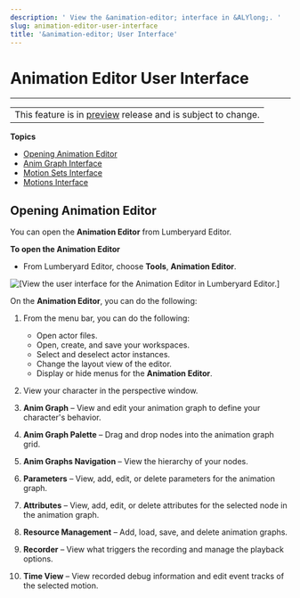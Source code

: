 ```yaml
---
description: ' View the &animation-editor; interface in &ALYlong;. '
slug: animation-editor-user-interface
title: '&animation-editor; User Interface'
---
```

# Animation Editor User Interface<a name="animation-editor-user-interface"></a>


****  

|  | 
| --- |
| This feature is in [preview](https://docs.aws.amazon.com/lumberyard/latest/userguide/ly-glos-chap.html#preview) release and is subject to change\.  | 

**Topics**
+ [Opening Animation Editor](#opening-animation-editor-)
+ [Anim Graph Interface](/docs/userguide/animation/editor/animation-graph-user-interface.md)
+ [Motion Sets Interface](/docs/userguide/animation/editor/motion-set-user-interface.md)
+ [Motions Interface](/docs/userguide/animation/editor/motions-user-interface.md)

## Opening Animation Editor<a name="opening-animation-editor-"></a>

You can open the **Animation Editor** from Lumberyard Editor\.

**To open the Animation Editor**
+ From Lumberyard Editor, choose **Tools**, **Animation Editor**\.

![\[View the user interface for the Animation Editor in Lumberyard Editor.\]](/images/userguide/actor-animation/animation-editor-jack-user-interface.png)

On the **Animation Editor**, you can do the following:

1. From the menu bar, you can do the following:
   + Open actor files\.
   + Open, create, and save your workspaces\.
   + Select and deselect actor instances\.
   + Change the layout view of the editor\.
   + Display or hide menus for the **Animation Editor**\.

1. View your character in the perspective window\.

1. **Anim Graph** – View and edit your animation graph to define your character's behavior\.

1. **Anim Graph Palette** – Drag and drop nodes into the animation graph grid\.

1. **Anim Graphs Navigation** – View the hierarchy of your nodes\.

1. **Parameters** – View, add, edit, or delete parameters for the animation graph\.

1. **Attributes** – View, add, edit, or delete attributes for the selected node in the animation graph\.

1. **Resource Management** – Add, load, save, and delete animation graphs\.

1. **Recorder** – View what triggers the recording and manage the playback options\.

1.  **Time View** – View recorded debug information and edit event tracks of the selected motion\.